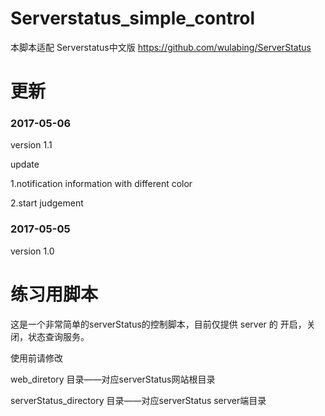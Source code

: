 # Serverstatus_simple_control

本脚本适配 Serverstatus中文版 https://github.com/wulabing/ServerStatus

# 更新
### 2017-05-06

version 1.1

update

1.notification information with different color

2.start judgement

### 2017-05-05

version 1.0

# 练习用脚本
这是一个非常简单的serverStatus的控制脚本，目前仅提供 server 的 开启，关闭，状态查询服务。

使用前请修改

web_diretory 目录——对应serverStatus网站根目录

serverStatus_directory 目录——对应serverStatus server端目录


